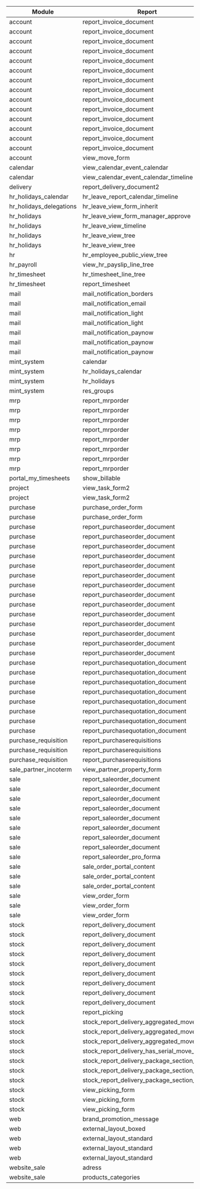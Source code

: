| Module | Report | Edit | Path |
| --- | --- | --- | --- |
| account | report_invoice_document | add_header_padding | [./snippets/account.report_invoice_document.add_header_padding.xml](./snippets/account.report_invoice_document.add_header_padding.xml) |
| account | report_invoice_document | add_iban | [./snippets/account.report_invoice_document.add_iban.xml](./snippets/account.report_invoice_document.add_iban.xml) |
| account | report_invoice_document | add_salesperson | [./snippets/account.report_invoice_document.add_salesperson.xml](./snippets/account.report_invoice_document.add_salesperson.xml) |
| account | report_invoice_document | align_taxes | [./snippets/account.report_invoice_document.align_taxes.xml](./snippets/account.report_invoice_document.align_taxes.xml) |
| account | report_invoice_document | bank_account | [./snippets/account.report_invoice_document.bank_account.xml](./snippets/account.report_invoice_document.bank_account.xml) |
| account | report_invoice_document | display_shipping_address | [./snippets/account.report_invoice_document.display_shipping_address.xml](./snippets/account.report_invoice_document.display_shipping_address.xml) |
| account | report_invoice_document | font_size | [./snippets/account.report_invoice_document.font_size.xml](./snippets/account.report_invoice_document.font_size.xml) |
| account | report_invoice_document | get_position | [./snippets/account.report_invoice_document.get_position.xml](./snippets/account.report_invoice_document.get_position.xml) |
| account | report_invoice_document | product_hs_code_and_origin | [./snippets/account.report_invoice_document.product_hs_code_and_origin.xml](./snippets/account.report_invoice_document.product_hs_code_and_origin.xml) |
| account | report_invoice_document | product_weight | [./snippets/account.report_invoice_document.product_weight.xml](./snippets/account.report_invoice_document.product_weight.xml) |
| account | report_invoice_document | remove_payment_ref | [./snippets/account.report_invoice_document.remove_payment_ref.xml](./snippets/account.report_invoice_document.remove_payment_ref.xml) |
| account | report_invoice_document | remove_taxes | [./snippets/account.report_invoice_document.remove_taxes.xml](./snippets/account.report_invoice_document.remove_taxes.xml) |
| account | report_invoice_document | sequence_in_table | [./snippets/account.report_invoice_document.sequence_in_table.xml](./snippets/account.report_invoice_document.sequence_in_table.xml) |
| account | report_invoice_document | unit_precision | [./snippets/account.report_invoice_document.unit_precision.xml](./snippets/account.report_invoice_document.unit_precision.xml) |
| account | view_move_form | hide_payment_reference | [./snippets/account.view_move_form.hide_payment_reference.xml](./snippets/account.view_move_form.hide_payment_reference.xml) |
| calendar | view_calendar_event_calendar | show_location | [./snippets/calendar.view_calendar_event_calendar.show_location.xml](./snippets/calendar.view_calendar_event_calendar.show_location.xml) |
| calendar | view_calendar_event_calendar_timeline | xml | [./snippets/calendar.view_calendar_event_calendar_timeline.xml](./snippets/calendar.view_calendar_event_calendar_timeline.xml) |
| delivery | report_delivery_document2 | remove_hs_code | [./snippets/delivery.report_delivery_document2.remove_hs_code.xml](./snippets/delivery.report_delivery_document2.remove_hs_code.xml) |
| hr_holidays_calendar | hr_leave_report_calendar_timeline | xml | [./snippets/hr_holidays_calendar.hr_leave_report_calendar_timeline.xml](./snippets/hr_holidays_calendar.hr_leave_report_calendar_timeline.xml) |
| hr_holidays_delegations | hr_leave_view_form_inherit | delegate_groups | [./snippets/hr_holidays_delegations.hr_leave_view_form_inherit.delegate_groups.xml](./snippets/hr_holidays_delegations.hr_leave_view_form_inherit.delegate_groups.xml) |
| hr_holidays | hr_leave_view_form_manager_approve | report_note_group | [./snippets/hr_holidays.hr_leave_view_form_manager_approve.report_note_group.xml](./snippets/hr_holidays.hr_leave_view_form_manager_approve.report_note_group.xml) |
| hr_holidays | hr_leave_view_timeline | xml | [./snippets/hr_holidays.hr_leave_view_timeline.xml](./snippets/hr_holidays.hr_leave_view_timeline.xml) |
| hr_holidays | hr_leave_view_tree | add_synced_field | [./snippets/hr_holidays.hr_leave_view_tree.add_synced_field.xml](./snippets/hr_holidays.hr_leave_view_tree.add_synced_field.xml) |
| hr_holidays | hr_leave_view_tree | remove_payslip | [./snippets/hr_holidays.hr_leave_view_tree.remove_payslip.xml](./snippets/hr_holidays.hr_leave_view_tree.remove_payslip.xml) |
| hr | hr_employee_public_view_tree | show_birthday_public | [./snippets/hr.hr_employee_public_view_tree.show_birthday_public.xml](./snippets/hr.hr_employee_public_view_tree.show_birthday_public.xml) |
| hr_payroll | view_hr_payslip_line_tree | slip_show_optional | [./snippets/hr_payroll.view_hr_payslip_line_tree.slip_show_optional.xml](./snippets/hr_payroll.view_hr_payslip_line_tree.slip_show_optional.xml) |
| hr_timesheet | hr_timesheet_line_tree | invoice_details | [./snippets/hr_timesheet.hr_timesheet_line_tree.invoice_details.xml](./snippets/hr_timesheet.hr_timesheet_line_tree.invoice_details.xml) |
| hr_timesheet | report_timesheet | user_report | [./snippets/hr_timesheet.report_timesheet.user_report.xml](./snippets/hr_timesheet.report_timesheet.user_report.xml) |
| mail | mail_notification_borders | remove_logo | [./snippets/mail.mail_notification_borders.remove_logo.xml](./snippets/mail.mail_notification_borders.remove_logo.xml) |
| mail | mail_notification_email | remove_logo | [./snippets/mail.mail_notification_email.remove_logo.xml](./snippets/mail.mail_notification_email.remove_logo.xml) |
| mail | mail_notification_light | remove_logo | [./snippets/mail.mail_notification_light.remove_logo.xml](./snippets/mail.mail_notification_light.remove_logo.xml) |
| mail | mail_notification_light | replace_footer | [./snippets/mail.mail_notification_light.replace_footer.xml](./snippets/mail.mail_notification_light.replace_footer.xml) |
| mail | mail_notification_paynow | remove_logo | [./snippets/mail.mail_notification_paynow.remove_logo.xml](./snippets/mail.mail_notification_paynow.remove_logo.xml) |
| mail | mail_notification_paynow | remove_signature | [./snippets/mail.mail_notification_paynow.remove_signature.xml](./snippets/mail.mail_notification_paynow.remove_signature.xml) |
| mail | mail_notification_paynow | replace_footer | [./snippets/mail.mail_notification_paynow.replace_footer.xml](./snippets/mail.mail_notification_paynow.replace_footer.xml) |
| mint_system | calendar | view_calendar_event_calendar_timeline | [./snippets/mint_system.calendar.view_calendar_event_calendar_timeline.xml](./snippets/mint_system.calendar.view_calendar_event_calendar_timeline.xml) |
| mint_system | hr_holidays_calendar | hr_leave_report_calendar_timeline | [./snippets/mint_system.hr_holidays_calendar.hr_leave_report_calendar_timeline.xml](./snippets/mint_system.hr_holidays_calendar.hr_leave_report_calendar_timeline.xml) |
| mint_system | hr_holidays | hr_leave_view_timeline | [./snippets/mint_system.hr_holidays.hr_leave_view_timeline.xml](./snippets/mint_system.hr_holidays.hr_leave_view_timeline.xml) |
| mint_system | res_groups | holidays_self_responsible | [./snippets/mint_system.res_groups.holidays_self_responsible.xml](./snippets/mint_system.res_groups.holidays_self_responsible.xml) |
| mrp | report_mrporder | add_padding | [./snippets/mrp.report_mrporder.add_padding.xml](./snippets/mrp.report_mrporder.add_padding.xml) |
| mrp | report_mrporder | list_quality_points | [./snippets/mrp.report_mrporder.list_quality_points.xml](./snippets/mrp.report_mrporder.list_quality_points.xml) |
| mrp | report_mrporder | quality_points | [./snippets/mrp.report_mrporder.quality_points.xml](./snippets/mrp.report_mrporder.quality_points.xml) |
| mrp | report_mrporder | remove_barcode | [./snippets/mrp.report_mrporder.remove_barcode.xml](./snippets/mrp.report_mrporder.remove_barcode.xml) |
| mrp | report_mrporder | show_expected | [./snippets/mrp.report_mrporder.show_expected.xml](./snippets/mrp.report_mrporder.show_expected.xml) |
| mrp | report_mrporder | show_lot | [./snippets/mrp.report_mrporder.show_lot.xml](./snippets/mrp.report_mrporder.show_lot.xml) |
| mrp | report_mrporder | show_planned | [./snippets/mrp.report_mrporder.show_planned.xml](./snippets/mrp.report_mrporder.show_planned.xml) |
| mrp | report_mrporder | show_stock | [./snippets/mrp.report_mrporder.show_stock.xml](./snippets/mrp.report_mrporder.show_stock.xml) |
| portal_my_timesheets | show_billable | xml | [./snippets/portal_my_timesheets.show_billable.xml](./snippets/portal_my_timesheets.show_billable.xml) |
| project | view_task_form2 | parent_domain | [./snippets/project.view_task_form2.parent_domain.xml](./snippets/project.view_task_form2.parent_domain.xml) |
| project | view_task_form2 | show_key | [./snippets/project.view_task_form2.show_key.xml](./snippets/project.view_task_form2.show_key.xml) |
| purchase | purchase_order_form | date_planned_readonly | [./snippets/purchase.purchase_order_form.date_planned_readonly.xml](./snippets/purchase.purchase_order_form.date_planned_readonly.xml) |
| purchase | purchase_order_form | filter_customer_is_company | [./snippets/purchase.purchase_order_form.filter_customer_is_company.xml](./snippets/purchase.purchase_order_form.filter_customer_is_company.xml) |
| purchase | report_purchaseorder_document | add_agreement | [./snippets/purchase.report_purchaseorder_document.add_agreement.xml](./snippets/purchase.report_purchaseorder_document.add_agreement.xml) |
| purchase | report_purchaseorder_document | add_email | [./snippets/purchase.report_purchaseorder_document.add_email.xml](./snippets/purchase.report_purchaseorder_document.add_email.xml) |
| purchase | report_purchaseorder_document | append_payment_terms | [./snippets/purchase.report_purchaseorder_document.append_payment_terms.xml](./snippets/purchase.report_purchaseorder_document.append_payment_terms.xml) |
| purchase | report_purchaseorder_document | date_created | [./snippets/purchase.report_purchaseorder_document.date_created.xml](./snippets/purchase.report_purchaseorder_document.date_created.xml) |
| purchase | report_purchaseorder_document | format_as_date | [./snippets/purchase.report_purchaseorder_document.format_as_date.xml](./snippets/purchase.report_purchaseorder_document.format_as_date.xml) |
| purchase | report_purchaseorder_document | get_position | [./snippets/purchase.report_purchaseorder_document.get_position.xml](./snippets/purchase.report_purchaseorder_document.get_position.xml) |
| purchase | report_purchaseorder_document | header_margin | [./snippets/purchase.report_purchaseorder_document.header_margin.xml](./snippets/purchase.report_purchaseorder_document.header_margin.xml) |
| purchase | report_purchaseorder_document | qty_remaining | [./snippets/purchase.report_purchaseorder_document.qty_remaining.xml](./snippets/purchase.report_purchaseorder_document.qty_remaining.xml) |
| purchase | report_purchaseorder_document | remove_taxes | [./snippets/purchase.report_purchaseorder_document.remove_taxes.xml](./snippets/purchase.report_purchaseorder_document.remove_taxes.xml) |
| purchase | report_purchaseorder_document | rename_deadline | [./snippets/purchase.report_purchaseorder_document.rename_deadline.xml](./snippets/purchase.report_purchaseorder_document.rename_deadline.xml) |
| purchase | report_purchaseorder_document | replace_representative | [./snippets/purchase.report_purchaseorder_document.replace_representative.xml](./snippets/purchase.report_purchaseorder_document.replace_representative.xml) |
| purchase | report_purchaseorder_document | sequence_in_table | [./snippets/purchase.report_purchaseorder_document.sequence_in_table.xml](./snippets/purchase.report_purchaseorder_document.sequence_in_table.xml) |
| purchase | report_purchaseorder_document | show_seller_product | [./snippets/purchase.report_purchaseorder_document.show_seller_product.xml](./snippets/purchase.report_purchaseorder_document.show_seller_product.xml) |
| purchase | report_purchaseorder_document | terms_and_conditions | [./snippets/purchase.report_purchaseorder_document.terms_and_conditions.xml](./snippets/purchase.report_purchaseorder_document.terms_and_conditions.xml) |
| purchase | report_purchasequotation_document | add_infoblock | [./snippets/purchase.report_purchasequotation_document.add_infoblock.xml](./snippets/purchase.report_purchasequotation_document.add_infoblock.xml) |
| purchase | report_purchasequotation_document | append_payment_terms | [./snippets/purchase.report_purchasequotation_document.append_payment_terms.xml](./snippets/purchase.report_purchasequotation_document.append_payment_terms.xml) |
| purchase | report_purchasequotation_document | format_as_date | [./snippets/purchase.report_purchasequotation_document.format_as_date.xml](./snippets/purchase.report_purchasequotation_document.format_as_date.xml) |
| purchase | report_purchasequotation_document | format_date | [./snippets/purchase.report_purchasequotation_document.format_date.xml](./snippets/purchase.report_purchasequotation_document.format_date.xml) |
| purchase | report_purchasequotation_document | header_margin | [./snippets/purchase.report_purchasequotation_document.header_margin.xml](./snippets/purchase.report_purchasequotation_document.header_margin.xml) |
| purchase | report_purchasequotation_document | remove_incoterms | [./snippets/purchase.report_purchasequotation_document.remove_incoterms.xml](./snippets/purchase.report_purchasequotation_document.remove_incoterms.xml) |
| purchase | report_purchasequotation_document | sequence_in_table | [./snippets/purchase.report_purchasequotation_document.sequence_in_table.xml](./snippets/purchase.report_purchasequotation_document.sequence_in_table.xml) |
| purchase | report_purchasequotation_document | terms_and_conditions | [./snippets/purchase.report_purchasequotation_document.terms_and_conditions.xml](./snippets/purchase.report_purchasequotation_document.terms_and_conditions.xml) |
| purchase_requisition | report_purchaserequisitions | add_infoblock | [./snippets/purchase_requisition.report_purchaserequisitions.add_infoblock.xml](./snippets/purchase_requisition.report_purchaserequisitions.add_infoblock.xml) |
| purchase_requisition | report_purchaserequisitions | add_salesperson | [./snippets/purchase_requisition.report_purchaserequisitions.add_salesperson.xml](./snippets/purchase_requisition.report_purchaserequisitions.add_salesperson.xml) |
| purchase_requisition | report_purchaserequisitions | pos_in_table | [./snippets/purchase_requisition.report_purchaserequisitions.pos_in_table.xml](./snippets/purchase_requisition.report_purchaserequisitions.pos_in_table.xml) |
| sale_partner_incoterm | view_partner_property_form | show_field | [./snippets/sale_partner_incoterm.view_partner_property_form.show_field.xml](./snippets/sale_partner_incoterm.view_partner_property_form.show_field.xml) |
| sale | report_saleorder_document | add_delivery_date | [./snippets/sale.report_saleorder_document.add_delivery_date.xml](./snippets/sale.report_saleorder_document.add_delivery_date.xml) |
| sale | report_saleorder_document | add_notes | [./snippets/sale.report_saleorder_document.add_notes.xml](./snippets/sale.report_saleorder_document.add_notes.xml) |
| sale | report_saleorder_document | format_as_date | [./snippets/sale.report_saleorder_document.format_as_date.xml](./snippets/sale.report_saleorder_document.format_as_date.xml) |
| sale | report_saleorder_document | get_position | [./snippets/sale.report_saleorder_document.get_position.xml](./snippets/sale.report_saleorder_document.get_position.xml) |
| sale | report_saleorder_document | remove_taxes | [./snippets/sale.report_saleorder_document.remove_taxes.xml](./snippets/sale.report_saleorder_document.remove_taxes.xml) |
| sale | report_saleorder_document | rename_order | [./snippets/sale.report_saleorder_document.rename_order.xml](./snippets/sale.report_saleorder_document.rename_order.xml) |
| sale | report_saleorder_document | rename_table_header | [./snippets/sale.report_saleorder_document.rename_table_header.xml](./snippets/sale.report_saleorder_document.rename_table_header.xml) |
| sale | report_saleorder_document | sequence_in_table | [./snippets/sale.report_saleorder_document.sequence_in_table.xml](./snippets/sale.report_saleorder_document.sequence_in_table.xml) |
| sale | report_saleorder_pro_forma | append_signature | [./snippets/sale.report_saleorder_pro_forma.append_signature.xml](./snippets/sale.report_saleorder_pro_forma.append_signature.xml) |
| sale | sale_order_portal_content | description | [./snippets/sale.sale_order_portal_content.description.xml](./snippets/sale.sale_order_portal_content.description.xml) |
| sale | sale_order_portal_content | product_name | [./snippets/sale.sale_order_portal_content.product_name.xml](./snippets/sale.sale_order_portal_content.product_name.xml) |
| sale | sale_order_portal_content | remove_calculation | [./snippets/sale.sale_order_portal_content.remove_calculation.xml](./snippets/sale.sale_order_portal_content.remove_calculation.xml) |
| sale | view_order_form | filter_customer_is_company | [./snippets/sale.view_order_form.filter_customer_is_company.xml](./snippets/sale.view_order_form.filter_customer_is_company.xml) |
| sale | view_order_form | header_delivery_date | [./snippets/sale.view_order_form.header_delivery_date.xml](./snippets/sale.view_order_form.header_delivery_date.xml) |
| sale | view_order_form | show_sequence | [./snippets/sale.view_order_form.show_sequence.xml](./snippets/sale.view_order_form.show_sequence.xml) |
| stock | report_delivery_document | add_incoterms | [./snippets/stock.report_delivery_document.add_incoterms.xml](./snippets/stock.report_delivery_document.add_incoterms.xml) |
| stock | report_delivery_document | barcode_customer_reference | [./snippets/stock.report_delivery_document.barcode_customer_reference.xml](./snippets/stock.report_delivery_document.barcode_customer_reference.xml) |
| stock | report_delivery_document | document_description | [./snippets/stock.report_delivery_document.document_description.xml](./snippets/stock.report_delivery_document.document_description.xml) |
| stock | report_delivery_document | format_date_short | [./snippets/stock.report_delivery_document.format_date_short.xml](./snippets/stock.report_delivery_document.format_date_short.xml) |
| stock | report_delivery_document | get_position | [./snippets/stock.report_delivery_document.get_position.xml](./snippets/stock.report_delivery_document.get_position.xml) |
| stock | report_delivery_document | header_margin | [./snippets/stock.report_delivery_document.header_margin.xml](./snippets/stock.report_delivery_document.header_margin.xml) |
| stock | report_delivery_document | hs_code_origin_and_weight | [./snippets/stock.report_delivery_document.hs_code_origin_and_weight.xml](./snippets/stock.report_delivery_document.hs_code_origin_and_weight.xml) |
| stock | report_delivery_document | pos_in_table | [./snippets/stock.report_delivery_document.pos_in_table.xml](./snippets/stock.report_delivery_document.pos_in_table.xml) |
| stock | report_delivery_document | sequence_in_table | [./snippets/stock.report_delivery_document.sequence_in_table.xml](./snippets/stock.report_delivery_document.sequence_in_table.xml) |
| stock | report_picking | get_position | [./snippets/stock.report_picking.get_position.xml](./snippets/stock.report_picking.get_position.xml) |
| stock | stock_report_delivery_aggregated_move_lines | get_position | [./snippets/stock.stock_report_delivery_aggregated_move_lines.get_position.xml](./snippets/stock.stock_report_delivery_aggregated_move_lines.get_position.xml) |
| stock | stock_report_delivery_aggregated_move_lines | hs_code_origin_and_weight | [./snippets/stock.stock_report_delivery_aggregated_move_lines.hs_code_origin_and_weight.xml](./snippets/stock.stock_report_delivery_aggregated_move_lines.hs_code_origin_and_weight.xml) |
| stock | stock_report_delivery_aggregated_move_lines | pos_in_table | [./snippets/stock.stock_report_delivery_aggregated_move_lines.pos_in_table.xml](./snippets/stock.stock_report_delivery_aggregated_move_lines.pos_in_table.xml) |
| stock | stock_report_delivery_has_serial_move_line | pos_in_table | [./snippets/stock.stock_report_delivery_has_serial_move_line.pos_in_table.xml](./snippets/stock.stock_report_delivery_has_serial_move_line.pos_in_table.xml) |
| stock | stock_report_delivery_package_section_line | add_package_info | [./snippets/stock.stock_report_delivery_package_section_line.add_package_info.xml](./snippets/stock.stock_report_delivery_package_section_line.add_package_info.xml) |
| stock | stock_report_delivery_package_section_line | add_type | [./snippets/stock.stock_report_delivery_package_section_line.add_type.xml](./snippets/stock.stock_report_delivery_package_section_line.add_type.xml) |
| stock | stock_report_delivery_package_section_line | set_color | [./snippets/stock.stock_report_delivery_package_section_line.set_color.xml](./snippets/stock.stock_report_delivery_package_section_line.set_color.xml) |
| stock | view_picking_form | scheduled_date_readonly | [./snippets/stock.view_picking_form.scheduled_date_readonly.xml](./snippets/stock.view_picking_form.scheduled_date_readonly.xml) |
| stock | view_picking_form | sequence_handle | [./snippets/stock.view_picking_form.sequence_handle.xml](./snippets/stock.view_picking_form.sequence_handle.xml) |
| stock | view_picking_form | show_date | [./snippets/stock.view_picking_form.show_date.xml](./snippets/stock.view_picking_form.show_date.xml) |
| web | brand_promotion_message | remove | [./snippets/web.brand_promotion_message.remove.xml](./snippets/web.brand_promotion_message.remove.xml) |
| web | external_layout_boxed | footer_company_registry | [./snippets/web.external_layout_boxed.footer_company_registry.xml](./snippets/web.external_layout_boxed.footer_company_registry.xml) |
| web | external_layout_standard | footer_company_registry | [./snippets/web.external_layout_standard.footer_company_registry.xml](./snippets/web.external_layout_standard.footer_company_registry.xml) |
| web | external_layout_standard | remove_contact | [./snippets/web.external_layout_standard.remove_contact.xml](./snippets/web.external_layout_standard.remove_contact.xml) |
| web | external_layout_standard | replace_url | [./snippets/web.external_layout_standard.replace_url.xml](./snippets/web.external_layout_standard.replace_url.xml) |
| website_sale | adress | overwrite_required | [./snippets/website_sale.adress.overwrite_required.xml](./snippets/website_sale.adress.overwrite_required.xml) |
| website_sale | products_categories | bigger_categories_button | [./snippets/website_sale.products_categories.bigger_categories_button.xml](./snippets/website_sale.products_categories.bigger_categories_button.xml) |
